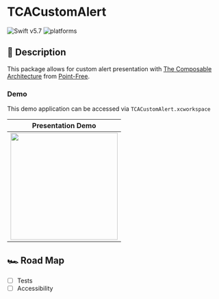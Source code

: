 # TCACustomAlert

![Swift v5.7](https://img.shields.io/badge/swift-v5.7-orange.svg)
![platforms](https://img.shields.io/badge/platforms-iOS%2C%20macOS%2C%20tvOS%2C%20watchOS-blue.svg)

## 📝 Description

This package allows for custom alert presentation with [The Composable Architecture](https://github.com/pointfreeco/swift-composable-architecture) from [Point-Free](https://www.pointfree.co).

### Demo

This demo application can be accessed via `TCACustomAlert.xcworkspace`

|Presentation Demo|
|:-:|
|<img src="Demo.gif" width="250"/>|

## 🏎️ Road Map

- [ ] Tests
- [ ] Accessibility
